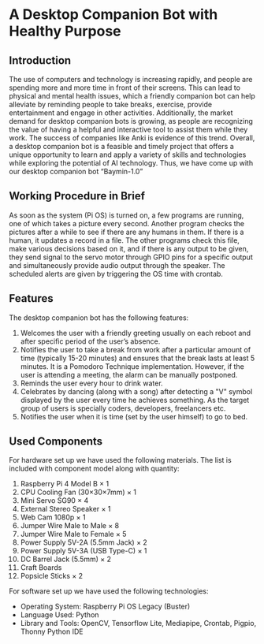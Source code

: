# A Desktop Companion Bot with Healthy Purpose

## Introduction

The use of computers and technology is increasing rapidly, and people are spending more and more time in front of their screens. This can lead to physical and mental health issues, which a friendly companion bot can help alleviate by reminding people to take breaks, exercise, provide entertainment and engage in other activities. Additionally, the market demand for desktop companion bots is growing, as people are recognizing the value of having a helpful and interactive tool to assist them while they work. The success of companies like Anki is evidence of this trend. Overall, a desktop companion bot is a feasible and timely project that offers a unique opportunity to learn and apply a variety of skills and technologies while exploring the potential of AI technology. Thus, we have come up with our desktop companion bot “Baymin-1.0”

## Working Procedure in Brief

As soon as the system (Pi OS) is turned on, a few programs are running, one of which takes a picture every second. Another program checks the pictures after a while to see if there are any humans in them. If there is a human, it updates a record in a file. The other programs check this file, make various decisions based on it, and if there is any output to be given, they send signal to the servo motor through GPIO pins for a specific output and simultaneously provide audio output through the speaker. The scheduled alerts are given by triggering the OS time with crontab.

## Features

The desktop companion bot has the following features:

1. Welcomes the user with a friendly greeting usually on each reboot and after specific period of the user’s absence.
2. Notifies the user to take a break from work after a particular amount of time (typically 15-20 minutes) and ensures that the break lasts at least 5 minutes. It is a Pomodoro Technique implementation. However, if the user is attending a meeting, the alarm can be manually postponed.
3. Reminds the user every hour to drink water.
4. Celebrates by dancing (along with a song) after detecting a "V" symbol displayed by the user every time he achieves something. As the target group of users is specially coders, developers, freelancers etc.
5. Notifies the user when it is time (set by the user himself) to go to bed.

## Used Components

For hardware set up we have used the following materials. The list is included with component model along with quantity:

1. Raspberry Pi 4 Model B × 1
2. CPU Cooling Fan (30×30×7mm) × 1
3. Mini Servo SG90 × 4
4. External Stereo Speaker × 1
5. Web Cam 1080p × 1
6. Jumper Wire Male to Male × 8
7. Jumper Wire Male to Female × 5
8. Power Supply 5V-2A (5.5mm Jack) × 2
9. Power Supply 5V-3A (USB Type-C) × 1
10. DC Barrel Jack (5.5mm) × 2
11. Craft Boards
12. Popsicle Sticks × 2

For software set up we have used the following technologies:

* Operating System: Raspberry Pi OS Legacy (Buster)
* Language Used: Python
* Library and Tools: OpenCV, Tensorflow Lite, Mediapipe, Crontab, Pigpio, Thonny Python IDE
